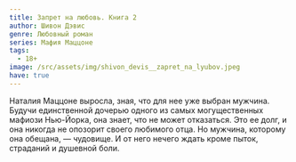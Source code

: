 ```yaml
---
title: Запрет на любовь. Книга 2
author: Шивон Дэвис
genre: Любовный роман
series: Мафия Маццоне
tags:
  - 18+
image: /src/assets/img/shivon_devis__zapret_na_lyubov.jpeg
have: true
---
```

Наталия Маццоне выросла, зная, что для нее уже выбран мужчина. Будучи единственной дочерью одного из самых могущественных мафиози Нью-Йорка, она знает, что не может отказаться. Это ее долг, и она никогда не опозорит своего любимого отца. Но мужчина, которому она обещана, — чудовище. И от него нечего ждать кроме пыток, страданий и душевной боли.
